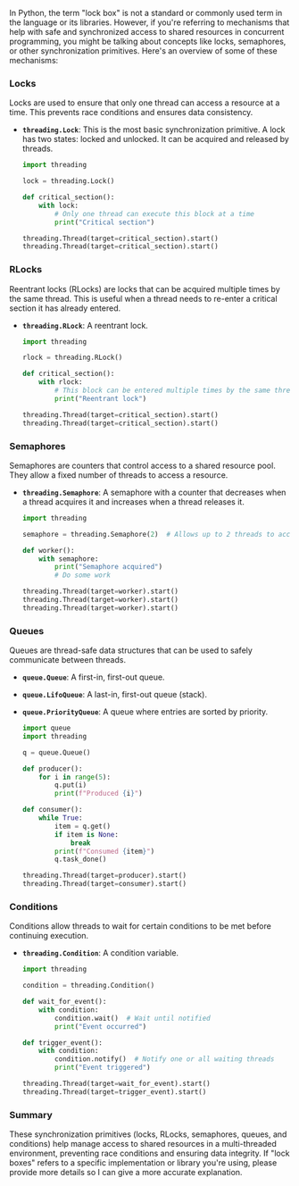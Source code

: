 In Python, the term "lock box" is not a standard or commonly used term in the language or its libraries. However, if you're referring to mechanisms that help with safe and synchronized access to shared resources in concurrent programming, you might be talking about concepts like locks, semaphores, or other synchronization primitives. Here's an overview of some of these mechanisms:

### Locks
Locks are used to ensure that only one thread can access a resource at a time. This prevents race conditions and ensures data consistency.

- **`threading.Lock`**: This is the most basic synchronization primitive. A lock has two states: locked and unlocked. It can be acquired and released by threads.

  ```python
  import threading

  lock = threading.Lock()

  def critical_section():
      with lock:
          # Only one thread can execute this block at a time
          print("Critical section")

  threading.Thread(target=critical_section).start()
  threading.Thread(target=critical_section).start()
  ```

### RLocks
Reentrant locks (RLocks) are locks that can be acquired multiple times by the same thread. This is useful when a thread needs to re-enter a critical section it has already entered.

- **`threading.RLock`**: A reentrant lock.

  ```python
  import threading

  rlock = threading.RLock()

  def critical_section():
      with rlock:
          # This block can be entered multiple times by the same thread
          print("Reentrant lock")

  threading.Thread(target=critical_section).start()
  threading.Thread(target=critical_section).start()
  ```

### Semaphores
Semaphores are counters that control access to a shared resource pool. They allow a fixed number of threads to access a resource.

- **`threading.Semaphore`**: A semaphore with a counter that decreases when a thread acquires it and increases when a thread releases it.

  ```python
  import threading

  semaphore = threading.Semaphore(2)  # Allows up to 2 threads to access

  def worker():
      with semaphore:
          print("Semaphore acquired")
          # Do some work

  threading.Thread(target=worker).start()
  threading.Thread(target=worker).start()
  threading.Thread(target=worker).start()
  ```

### Queues
Queues are thread-safe data structures that can be used to safely communicate between threads.

- **`queue.Queue`**: A first-in, first-out queue.
- **`queue.LifoQueue`**: A last-in, first-out queue (stack).
- **`queue.PriorityQueue`**: A queue where entries are sorted by priority.

  ```python
  import queue
  import threading

  q = queue.Queue()

  def producer():
      for i in range(5):
          q.put(i)
          print(f"Produced {i}")

  def consumer():
      while True:
          item = q.get()
          if item is None:
              break
          print(f"Consumed {item}")
          q.task_done()

  threading.Thread(target=producer).start()
  threading.Thread(target=consumer).start()
  ```

### Conditions
Conditions allow threads to wait for certain conditions to be met before continuing execution.

- **`threading.Condition`**: A condition variable.

  ```python
  import threading

  condition = threading.Condition()

  def wait_for_event():
      with condition:
          condition.wait()  # Wait until notified
          print("Event occurred")

  def trigger_event():
      with condition:
          condition.notify()  # Notify one or all waiting threads
          print("Event triggered")

  threading.Thread(target=wait_for_event).start()
  threading.Thread(target=trigger_event).start()
  ```

### Summary
These synchronization primitives (locks, RLocks, semaphores, queues, and conditions) help manage access to shared resources in a multi-threaded environment, preventing race conditions and ensuring data integrity. If "lock boxes" refers to a specific implementation or library you're using, please provide more details so I can give a more accurate explanation.

